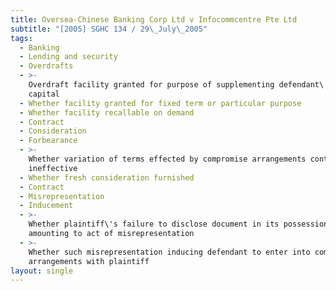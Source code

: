```yaml
---
title: Oversea-Chinese Banking Corp Ltd v Infocommcentre Pte Ltd
subtitle: "[2005] SGHC 134 / 29\_July\_2005"
tags:
  - Banking
  - Lending and security
  - Overdrafts
  - >-
    Overdraft facility granted for purpose of supplementing defendant\'s working
    capital
  - Whether facility granted for fixed term or particular purpose
  - Whether facility recallable on demand
  - Contract
  - Consideration
  - Forbearance
  - >-
    Whether variation of terms effected by compromise arrangements contractually
    ineffective
  - Whether fresh consideration furnished
  - Contract
  - Misrepresentation
  - Inducement
  - >-
    Whether plaintiff\'s failure to disclose document in its possession
    amounting to act of misrepresentation
  - >-
    Whether such misrepresentation inducing defendant to enter into compromise
    arrangements with plaintiff
layout: single
---
```


